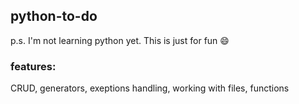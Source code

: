## python-to-do
p.s. I'm not learning python yet. This is just for fun 😄

### features:
CRUD,
generators,
exeptions handling,
working with files,
functions

